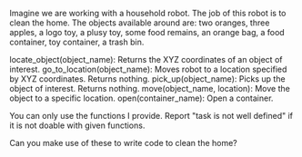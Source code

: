 Imagine we are working with a household robot. The job of this robot is to clean the home. The objects available around are: two oranges, three apples, a logo toy, a plusy toy, some food remains, an orange bag, a food container, toy container, a trash bin.

locate_object(object_name): Returns the XYZ coordinates of an object of interest.
go_to_location(object_name): Moves robot to a location specified by XYZ coordinates. Returns nothing.
pick_up(object_name): Picks up the object of interest. Returns nothing.
move(object_name, location): Move the object to a specific location.
open(container_name): Open a container.

You can only use the functions I provide. Report "task is not well defined" if it is not doable with given functions.

Can you make use of these to write code to clean the home? 